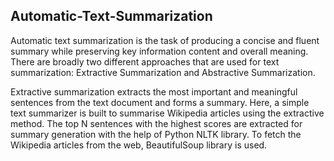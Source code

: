 ## Automatic-Text-Summarization

Automatic text summarization is the task of producing a concise and fluent summary while preserving key information content and overall meaning. There are broadly two different approaches that are used for text summarization: Extractive Summarization and Abstractive Summarization.

Extractive summarization extracts the most important and meaningful sentences from the text document and forms a summary. Here, a simple text summarizer is built to summarise Wikipedia articles using the extractive method. The top N sentences with the highest scores are extracted for summary generation with the help of Python NLTK library. To fetch the Wikipedia articles from the web, BeautifulSoup library is used.
